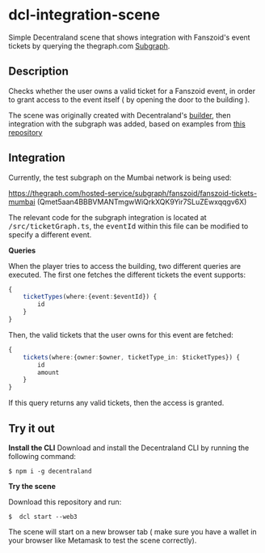 # dcl-integration-scene
Simple Decentraland scene that shows integration with Fanszoid's event tickets by querying the thegraph.com [Subgraph](https://github.com/Fanszoid/fanszoid-graph).


## Description

Checks whether the user owns a valid ticket for a Fanszoid event, in order to grant access to the event itself ( by opening the door to the building ).

The scene was originally created with Decentraland's [builder](https://builder.decentraland.org/), then integration with the subgraph was added, based on examples from  [this repository](https://github.com/decentraland-scenes/)

## Integration

Currently, the test subgraph on the Mumbai network is being used:  

https://thegraph.com/hosted-service/subgraph/fanszoid/fanszoid-tickets-mumbai (Qmet5aan4BBBVMANTmgwWiQrkXQK9Yir7SLuZEwxqqgv6X)

The relevant code for the subgraph integration is located at <kbd>/src/ticketGraph.ts</kbd>, the <kbd>eventId</kbd> within this file can be modified to specify a different event.

**Queries**

When the player tries to access the building, two different queries are executed. The first one fetches the different tickets the event supports:

```typescript
{
    ticketTypes(where:{event:$eventId}) {
        id
    }
}
```

Then, the valid tickets that the user owns for this event are fetched:

```typescript
{
    tickets(where:{owner:$owner, ticketType_in: $ticketTypes}) {
        id
        amount
    }
}
```

If this query returns any valid tickets, then the access is granted.

## Try it out

**Install the CLI**
Download and install the Decentraland CLI by running the following command:

```
$ npm i -g decentraland
```

**Try the scene**

Download this repository and run:

```
$  dcl start --web3
```

The scene will start on a new browser tab ( make sure you have a wallet in your browser like Metamask to test the scene correctly).
